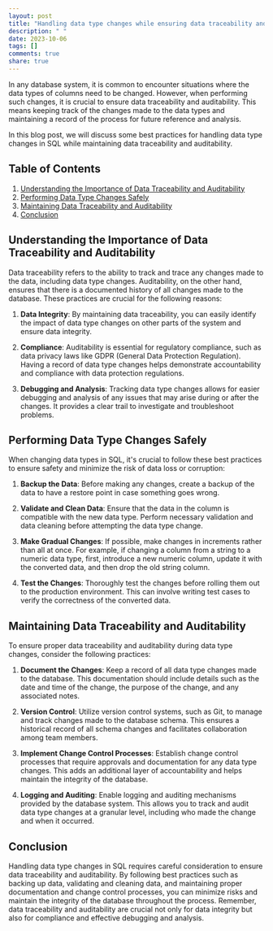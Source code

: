 ```yaml
---
layout: post
title: "Handling data type changes while ensuring data traceability and auditability in SQL"
description: " "
date: 2023-10-06
tags: []
comments: true
share: true
---
```


In any database system, it is common to encounter situations where the data types of columns need to be changed. However, when performing such changes, it is crucial to ensure data traceability and auditability. This means keeping track of the changes made to the data types and maintaining a record of the process for future reference and analysis.

In this blog post, we will discuss some best practices for handling data type changes in SQL while maintaining data traceability and auditability.

## Table of Contents
1. [Understanding the Importance of Data Traceability and Auditability](#importance-of-data-traceability-and-auditability)
2. [Performing Data Type Changes Safely](#performing-data-type-changes-safely)
3. [Maintaining Data Traceability and Auditability](#maintaining-data-traceability-and-auditability)
4. [Conclusion](#conclusion)

## Understanding the Importance of Data Traceability and Auditability <a name="importance-of-data-traceability-and-auditability"></a>

Data traceability refers to the ability to track and trace any changes made to the data, including data type changes. Auditability, on the other hand, ensures that there is a documented history of all changes made to the database. These practices are crucial for the following reasons:

1. **Data Integrity**: By maintaining data traceability, you can easily identify the impact of data type changes on other parts of the system and ensure data integrity.

2. **Compliance**: Auditability is essential for regulatory compliance, such as data privacy laws like GDPR (General Data Protection Regulation). Having a record of data type changes helps demonstrate accountability and compliance with data protection regulations.

3. **Debugging and Analysis**: Tracking data type changes allows for easier debugging and analysis of any issues that may arise during or after the changes. It provides a clear trail to investigate and troubleshoot problems.

## Performing Data Type Changes Safely <a name="performing-data-type-changes-safely"></a>

When changing data types in SQL, it's crucial to follow these best practices to ensure safety and minimize the risk of data loss or corruption:

1. **Backup the Data**: Before making any changes, create a backup of the data to have a restore point in case something goes wrong.

2. **Validate and Clean Data**: Ensure that the data in the column is compatible with the new data type. Perform necessary validation and data cleaning before attempting the data type change.

3. **Make Gradual Changes**: If possible, make changes in increments rather than all at once. For example, if changing a column from a string to a numeric data type, first, introduce a new numeric column, update it with the converted data, and then drop the old string column.

4. **Test the Changes**: Thoroughly test the changes before rolling them out to the production environment. This can involve writing test cases to verify the correctness of the converted data.

## Maintaining Data Traceability and Auditability <a name="maintaining-data-traceability-and-auditability"></a>

To ensure proper data traceability and auditability during data type changes, consider the following practices:

1. **Document the Changes**: Keep a record of all data type changes made to the database. This documentation should include details such as the date and time of the change, the purpose of the change, and any associated notes.

2. **Version Control**: Utilize version control systems, such as Git, to manage and track changes made to the database schema. This ensures a historical record of all schema changes and facilitates collaboration among team members.

3. **Implement Change Control Processes**: Establish change control processes that require approvals and documentation for any data type changes. This adds an additional layer of accountability and helps maintain the integrity of the database.

4. **Logging and Auditing**: Enable logging and auditing mechanisms provided by the database system. This allows you to track and audit data type changes at a granular level, including who made the change and when it occurred.

## Conclusion <a name="conclusion"></a>

Handling data type changes in SQL requires careful consideration to ensure data traceability and auditability. By following best practices such as backing up data, validating and cleaning data, and maintaining proper documentation and change control processes, you can minimize risks and maintain the integrity of the database throughout the process. Remember, data traceability and auditability are crucial not only for data integrity but also for compliance and effective debugging and analysis.